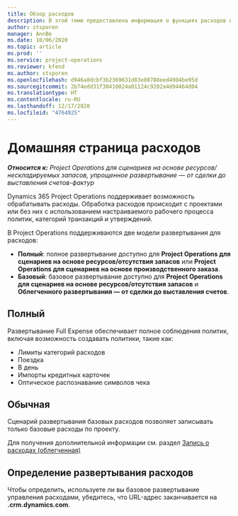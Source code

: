 ```yaml
---
title: Обзор расходов
description: В этой теме предоставлена информация о функциях расходов в Project Operations.
author: stsporen
manager: AnnBe
ms.date: 10/06/2020
ms.topic: article
ms.prod: ''
ms.service: project-operations
ms.reviewer: kfend
ms.author: stsporen
ms.openlocfilehash: d946a8dcbf3b2369631d83e80788eed4904be95d
ms.sourcegitcommit: 2b74edd31f38410024a01124c9202a4d94464d04
ms.translationtype: HT
ms.contentlocale: ru-RU
ms.lasthandoff: 12/17/2020
ms.locfileid: "4764925"
---
```

# <a name="expense-home-page"></a>Домашняя страница расходов

_**Относится к:** Project Operations для сценариев на основе ресурсов/нескладируемых запасов, упрощенное развертывание — от сделки до выставления счетов-фактур_


Dynamics 365 Project Operations поддерживает возможность обрабатывать расходы. Обработка расходов происходит с проектами или без них с использованием настраиваемого рабочего процесса политик, категорий транзакций и утверждений.

В Project Operations поддерживаются две модели развертывания для расходов: 

- **Полный**: полное развертывание доступно для **Project Operations для сценариев на основе ресурсов/отсутствия запасов** или **Project Operations для сценариев на основе производственного заказа**.
- **Базовый**: базовое развертывание доступно для **Project Operations для сценариев на основе ресурсов/отсутствия запасов** и **Облегченного развертывания — от сделки до выставления счетов**.

## <a name="full"></a>Полный 
Развертывание Full Expense обеспечивает полное соблюдения политик, включая возможность создавать политики, такие как:

  - Лимиты категорий расходов
  - Поездка
  - В день
  - Импорты кредитных карточек
  - Оптическое распознавание символов чека

## <a name="basic"></a>Обычная 
Сценарий развертывания базовых расходов позволяет записывать только базовые расходы по проекту. 

Для получения дополнительной информации см. раздел [Запись о расходах (облегченная)](basic-expense.md)

## <a name="determine-your-expense-deployment"></a>Определение развертывания расходов
Чтобы определить, используете ли вы базовое развертывание управления расходами, убедитесь, что URL-адрес заканчивается на **.crm.dynamics.com**. 
